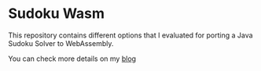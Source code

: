 # Sudoku Wasm
 This repository contains different options that I evaluated for porting a Java Sudoku Solver to WebAssembly.

 You can check more details on my [blog](https://robertovaccari.com/blog/2020_07_25_sudoku_wasm/)
